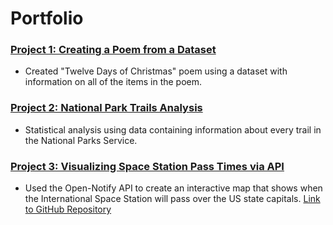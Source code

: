 # Portfolio

### [Project 1: Creating a Poem from a Dataset](https://github.com/hasiegler/Twelve_Days_Xmas/blob/main/twelve_days_poem.md)
* Created "Twelve Days of Christmas" poem using a dataset with information on all of the items in the poem.

### [Project 2: National Park Trails Analysis](https://github.com/hasiegler/National_Park_Trails/blob/main/National_Park_Trails.md)
* Statistical analysis using data containing information about every trail in the National Parks Service.

### [Project 3: Visualizing Space Station Pass Times via API](https://rpubs.com/hasiegler/898179)
* Used the Open-Notify API to create an interactive map that shows when the International Space Station will pass over the US state capitals. [Link to GitHub Repository](https://github.com/hasiegler/Space-Station-API)
